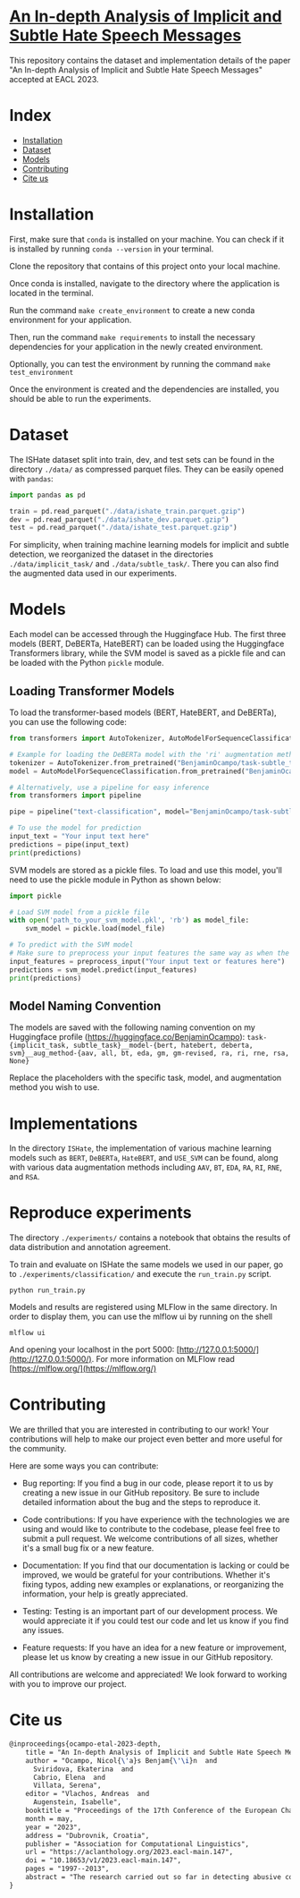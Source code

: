 # [An In-depth Analysis of Implicit and Subtle Hate Speech Messages](https://aclanthology.org/2023.eacl-main.147/)

This repository contains the dataset and implementation details of the paper "An
In-depth Analysis of Implicit and Subtle Hate Speech Messages" accepted at EACL
2023.

# Index

- [Installation](#installation)
- [Dataset](#dataset)
- [Models](#models)
- [Contributing](#contributing)
- [Cite us](#cite-us)

# Installation

First, make sure that `conda` is installed on your machine. You can check if it
is installed by running `conda --version` in your terminal.

Clone the repository that contains of this project onto your local machine.

Once conda is installed, navigate to the directory where the application is
located in the terminal.

Run the command `make create_environment` to create a new conda environment for
your application.

Then, run the command `make requirements` to install the necessary dependencies
for your application in the newly created environment.

Optionally, you can test the environment by running the command `make
test_environment`

Once the environment is created and the dependencies are installed, you should
be able to run the experiments.

# Dataset

The ISHate dataset split into train, dev, and test sets can be found in the
directory `./data/` as compressed parquet files. They can be easily opened with
`pandas`:

```python
import pandas as pd

train = pd.read_parquet("./data/ishate_train.parquet.gzip")
dev = pd.read_parquet("./data/ishate_dev.parquet.gzip")
test = pd.read_parquet("./data/ishate_test.parquet.gzip")
```

For simplicity, when training machine learning models for implicit and subtle
detection, we reorganized the dataset in the directories `./data/implicit_task/`
and `./data/subtle_task/`. There you can also find the augmented data used in
our experiments.

# Models

Each model can be accessed through the Huggingface Hub. The first three models (BERT, DeBERTa, HateBERT)
can be loaded using the Huggingface Transformers library, while the SVM model is saved as a pickle file
and can be loaded with the Python `pickle` module.

## Loading Transformer Models

To load the transformer-based models (BERT, HateBERT, and DeBERTa), you can use the following code:

```python
from transformers import AutoTokenizer, AutoModelForSequenceClassification

# Example for loading the DeBERTa model with the 'ri' augmentation method for the 'subtle_task'
tokenizer = AutoTokenizer.from_pretrained("BenjaminOcampo/task-subtle_task__model-deberta__aug_method-ri")
model = AutoModelForSequenceClassification.from_pretrained("BenjaminOcampo/task-subtle_task__model-deberta__aug_method-ri")

# Alternatively, use a pipeline for easy inference
from transformers import pipeline

pipe = pipeline("text-classification", model="BenjaminOcampo/task-subtle_task__model-deberta__aug_method-ri")

# To use the model for prediction
input_text = "Your input text here"
predictions = pipe(input_text)
print(predictions)
```

SVM models are stored as a pickle files. To load and use this model, you'll need to use the pickle module in Python as shown below:

```python
import pickle

# Load SVM model from a pickle file
with open('path_to_your_svm_model.pkl', 'rb') as model_file:
    svm_model = pickle.load(model_file)

# To predict with the SVM model
# Make sure to preprocess your input features the same way as when the model was trained
input_features = preprocess_input("Your input text or features here")
predictions = svm_model.predict(input_features)
print(predictions)
```

## Model Naming Convention

The models are saved with the following naming convention on my Huggingface profile (https://huggingface.co/BenjaminOcampo):
`task-{implicit_task, subtle_task}__model-{bert, hatebert, deberta, svm}__aug_method-{aav, all, bt, eda, gm, gm-revised, ra, ri, rne, rsa, None}`

Replace the placeholders with the specific task, model, and augmentation method you wish to use.

# Implementations

In the directory `ISHate`, the implementation of various machine learning models
such as `BERT`, `DeBERTa`, `HateBERT`, and `USE_SVM` can be found, along with
various data augmentation methods including `AAV`, `BT`, `EDA`, `RA`, `RI`,
`RNE`, and `RSA`.


# Reproduce experiments

The directory `./experiments/` contains a notebook that obtains the results of data distribution and annotation agreement.

To train and evaluate on ISHate the same models we used in our paper, go to `./experiments/classification/` and execute the `run_train.py` script.

```shell
python run_train.py
```

Models and results are registered using MLFlow in the same directory. In order to display them, you can use the mlflow ui by running on the shell

```shell
mlflow ui
```

And opening your localhost in the port 5000: [http://127.0.0.1:5000/](http://127.0.0.1:5000/). For more information on MLFlow read [https://mlflow.org/](https://mlflow.org/)

# Contributing

We are thrilled that you are interested in contributing to our work! Your
contributions will help to make our project even better and more useful for the
community.

Here are some ways you can contribute:

- Bug reporting: If you find a bug in our code, please report it to us by
  creating a new issue in our GitHub repository. Be sure to include detailed
  information about the bug and the steps to reproduce it.

- Code contributions: If you have experience with the technologies we are using
  and would like to contribute to the codebase, please feel free to submit a
  pull request. We welcome contributions of all sizes, whether it's a small bug
  fix or a new feature.

- Documentation: If you find that our documentation is lacking or could be
  improved, we would be grateful for your contributions. Whether it's fixing
  typos, adding new examples or explanations, or reorganizing the information,
  your help is greatly appreciated.

- Testing: Testing is an important part of our development process. We would
  appreciate it if you could test our code and let us know if you find any
  issues.

- Feature requests: If you have an idea for a new feature or improvement, please
  let us know by creating a new issue in our GitHub repository.

All contributions are welcome and appreciated! We look forward to working with
you to improve our project.

# Cite us

```tex
@inproceedings{ocampo-etal-2023-depth,
    title = "An In-depth Analysis of Implicit and Subtle Hate Speech Messages",
    author = "Ocampo, Nicol{\'a}s Benjam{\'\i}n  and
      Sviridova, Ekaterina  and
      Cabrio, Elena  and
      Villata, Serena",
    editor = "Vlachos, Andreas  and
      Augenstein, Isabelle",
    booktitle = "Proceedings of the 17th Conference of the European Chapter of the Association for Computational Linguistics",
    month = may,
    year = "2023",
    address = "Dubrovnik, Croatia",
    publisher = "Association for Computational Linguistics",
    url = "https://aclanthology.org/2023.eacl-main.147",
    doi = "10.18653/v1/2023.eacl-main.147",
    pages = "1997--2013",
    abstract = "The research carried out so far in detecting abusive content in social media has primarily focused on overt forms of hate speech. While explicit hate speech (HS) is more easily identifiable by recognizing hateful words, messages containing linguistically subtle and implicit forms of HS (as circumlocution, metaphors and sarcasm) constitute a real challenge for automatic systems. While the sneaky and tricky nature of subtle messages might be perceived as less hurtful with respect to the same content expressed clearly, such abuse is at least as harmful as overt abuse. In this paper, we first provide an in-depth and systematic analysis of 7 standard benchmarks for HS detection, relying on a fine-grained and linguistically-grounded definition of implicit and subtle messages. Then, we experiment with state-of-the-art neural network architectures on two supervised tasks, namely implicit HS and subtle HS message classification. We show that while such models perform satisfactory on explicit messages, they fail to detect implicit and subtle content, highlighting the fact that HS detection is not a solved problem and deserves further investigation.",
}
```
